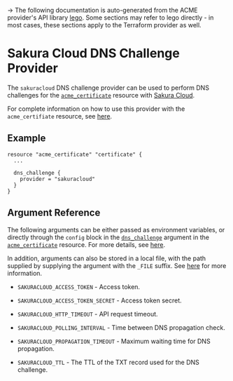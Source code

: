 -> The following documentation is auto-generated from the ACME
provider's API library [lego](https://go-acme.github.io/lego/).  Some
sections may refer to lego directly - in most cases, these sections
apply to the Terraform provider as well.

# Sakura Cloud DNS Challenge Provider

The `sakuracloud` DNS challenge provider can be used to perform DNS challenges for
the [`acme_certificate`][resource-acme-certificate] resource with
[Sakura Cloud](https://cloud.sakura.ad.jp/).

[resource-acme-certificate]: /docs/providers/acme/r/certificate.html

For complete information on how to use this provider with the `acme_certifiate`
resource, see [here][resource-acme-certificate-dns-challenges].

[resource-acme-certificate-dns-challenges]: /docs/providers/acme/r/certificate.html#using-dns-challenges

## Example

```hcl
resource "acme_certificate" "certificate" {
  ...

  dns_challenge {
    provider = "sakuracloud"
  }
}
```
## Argument Reference

The following arguments can be either passed as environment variables, or
directly through the `config` block in the
[`dns_challenge`][resource-acme-certificate-dns-challenge-arg] argument in the
[`acme_certificate`][resource-acme-certificate] resource. For more details, see
[here][resource-acme-certificate-dns-challenges].

[resource-acme-certificate-dns-challenge-arg]: /docs/providers/acme/r/certificate.html#dns_challenge

In addition, arguments can also be stored in a local file, with the path
supplied by supplying the argument with the `_FILE` suffix. See
[here][acme-certificate-file-arg-example] for more information.

[acme-certificate-file-arg-example]: /docs/providers/acme/r/certificate.html#using-variable-files-for-provider-arguments

* `SAKURACLOUD_ACCESS_TOKEN` - Access token.
* `SAKURACLOUD_ACCESS_TOKEN_SECRET` - Access token secret.

* `SAKURACLOUD_HTTP_TIMEOUT` - API request timeout.
* `SAKURACLOUD_POLLING_INTERVAL` - Time between DNS propagation check.
* `SAKURACLOUD_PROPAGATION_TIMEOUT` - Maximum waiting time for DNS propagation.
* `SAKURACLOUD_TTL` - The TTL of the TXT record used for the DNS challenge.


